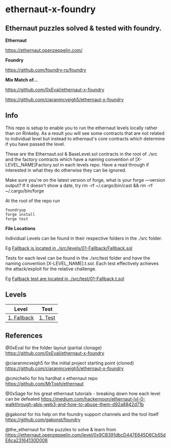 # ethernaut-x-foundry

## Ethernaut puzzles solved & tested with foundry.

**Ethernaut**

https://ethernaut.openzeppelin.com/

**Foundry**

https://github.com/foundry-rs/foundry

**Mix Match of...**

https://github.com/0xEval/ethernaut-x-foundry

https://github.com/ciaranmcveigh5/ethernaut-x-foundry


## Info

This repo is setup to enable you to run the ethernaut levels locally rather than on Rinkeby. As a result you will see some contracts that are not related to individual level but instead to ethernaut's core contracts which determine if you have passed the level. 

These are the Ethernaut.sol & BaseLevel.sol contracts in the root of ./src and the factory contracts which have a naming convention of [X-LEVEL_NAME]Factory.sol in each levels repo. Have a read through if interested in what they do otherwise they can be ignored.

Make sure you're on the latest version of forge, what is your forge —version output? 
If it doesn’t show a date, try rm -rf ~/.cargo/bin/cast && rm -rf ~/.cargo/bin/forge

At the root of the repo run

```
foundryup 
forge install 
forge test
```

**File Locations**

Individual Levels can be found in their respective folders in the ./src folder.  

Eg [Fallback is located in ./src/levels/01-Fallback/Fallback.sol](src/Fallback/Fallback.sol)


Tests for each level can be found in the ./src/test folder and have the naming convention [X-LEVEL_NAME].t.sol. Each test effectively achieves the attack/exploit for the relative challenge.

Eg [Fallback test are located in ./src/test/01-Fallback.t.sol](src/test/Fallback.t.sol)


## Levels

| Level | Test |
| ------------- | -------------|
| [1. Fallback](src/levels/01-Fallback) | [1. Test](src/test/01-Fallback.t.sol) |


## References

@0xEval for the folder layout (partial clonage)
https://github.com/0xEval/ethernaut-x-foundry

@ciaranmcveigh5 for the initial project starting point (cloned)
https://github.com/ciaranmcveigh5/ethernaut-x-foundry

@cmichelio for his hardhat x ethernaut repo
https://github.com/MrToph/ethernaut

@0xSage for his great ethernaut tutorials - breaking down how each level can be defeated
https://medium.com/hackernoon/ethernaut-lvl-0-walkthrough-abis-web3-and-how-to-abuse-them-d92a8842d71b

@gakonst for his help on the foundry support channels and the tool itself
https://github.com/gakonst/foundry

@the_ethernaut for the puzzles to solve & learn from
https://ethernaut.openzeppelin.com/level/0x9CB391dbcD447E645D6Cb55dE6ca23164130D008



